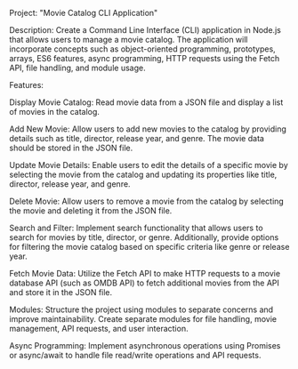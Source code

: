 Project: "Movie Catalog CLI Application"

Description:
Create a Command Line Interface (CLI) application in Node.js that allows users to manage a movie catalog. The application will incorporate concepts such as object-oriented programming, prototypes, arrays, ES6 features, async programming, HTTP requests using the Fetch API, file handling, and module usage.

Features:

Display Movie Catalog: Read movie data from a JSON file and display a list of movies in the catalog.

Add New Movie: Allow users to add new movies to the catalog by providing details such as title, director, release year, and genre. The movie data should be stored in the JSON file.

Update Movie Details: Enable users to edit the details of a specific movie by selecting the movie from the catalog and updating its properties like title, director, release year, and genre.

Delete Movie: Allow users to remove a movie from the catalog by selecting the movie and deleting it from the JSON file.

Search and Filter: Implement search functionality that allows users to search for movies by title, director, or genre. Additionally, provide options for filtering the movie catalog based on specific criteria like genre or release year.

Fetch Movie Data: Utilize the Fetch API to make HTTP requests to a movie database API (such as OMDB API) to fetch additional movies from the API and store it in the JSON file.

Modules: Structure the project using modules to separate concerns and improve maintainability. Create separate modules for file handling, movie management, API requests, and user interaction.

Async Programming: Implement asynchronous operations using Promises or async/await to handle file read/write operations and API requests.
